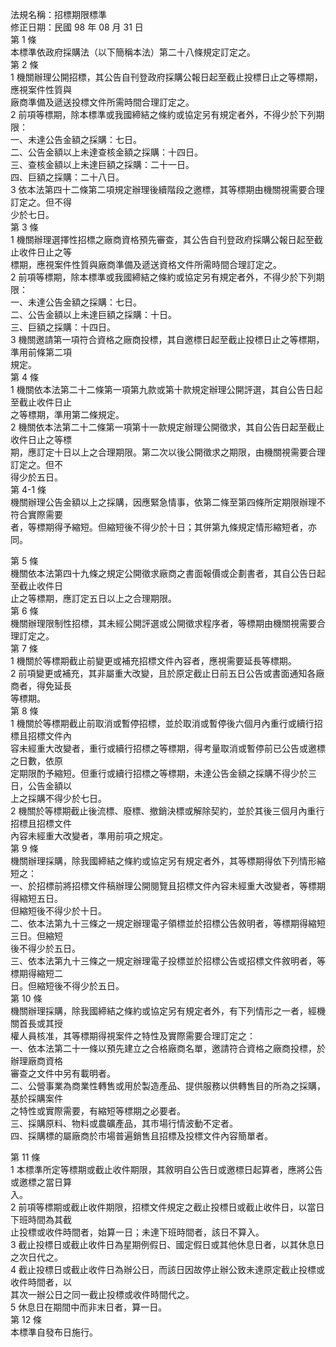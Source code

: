 法規名稱：招標期限標準  
修正日期：民國 98 年 08 月 31 日  
第 1 條  
本標準依政府採購法（以下簡稱本法）第二十八條規定訂定之。  
第 2 條  
1 機關辦理公開招標，其公告自刊登政府採購公報日起至截止投標日止之等標期，應視案件性質與  
廠商準備及遞送投標文件所需時間合理訂定之。  
2 前項等標期，除本標準或我國締結之條約或協定另有規定者外，不得少於下列期限：  
一、未達公告金額之採購：七日。  
二、公告金額以上未達查核金額之採購：十四日。  
三、查核金額以上未達巨額之採購：二十一日。  
四、巨額之採購：二十八日。  
3 依本法第四十二條第二項規定辦理後續階段之邀標，其等標期由機關視需要合理訂定之。但不得  
少於七日。  
第 3 條  
1 機關辦理選擇性招標之廠商資格預先審查，其公告自刊登政府採購公報日起至截止收件日止之等  
標期，應視案件性質與廠商準備及遞送資格文件所需時間合理訂定之。  
2 前項等標期，除本標準或我國締結之條約或協定另有規定者外，不得少於下列期限：  
一、未達公告金額之採購：七日。  
二、公告金額以上未達巨額之採購：十日。  
三、巨額之採購：十四日。  
3 機關邀請第一項符合資格之廠商投標，其自邀標日起至截止投標日止之等標期，準用前條第二項  
規定。  
第 4 條  
1 機關依本法第二十二條第一項第九款或第十款規定辦理公開評選，其自公告日起至截止收件日止  
之等標期，準用第二條規定。  
2 機關依本法第二十二條第一項第十一款規定辦理公開徵求，其自公告日起至截止收件日止之等標  
期，應訂定十日以上之合理期限。第二次以後公開徵求之期限，由機關視需要合理訂定之。但不  
得少於五日。  
第 4-1 條  
機關辦理公告金額以上之採購，因應緊急情事，依第二條至第四條所定期限辦理不符合實際需要  
者，等標期得予縮短。但縮短後不得少於十日；其併第九條規定情形縮短者，亦同。  


第 5 條  
機關依本法第四十九條之規定公開徵求廠商之書面報價或企劃書者，其自公告日起至截止收件日  
止之等標期，應訂定五日以上之合理期限。  
第 6 條  
機關辦理限制性招標，其未經公開評選或公開徵求程序者，等標期由機關視需要合理訂定之。  
第 7 條  
1 機關於等標期截止前變更或補充招標文件內容者，應視需要延長等標期。  
2 前項變更或補充，其非屬重大改變，且於原定截止日前五日公告或書面通知各廠商者，得免延長  
等標期。  
第 8 條  
1 機關於等標期截止前取消或暫停招標，並於取消或暫停後六個月內重行或續行招標且招標文件內  
容未經重大改變者，重行或續行招標之等標期，得考量取消或暫停前已公告或邀標之日數，依原  
定期限酌予縮短。但重行或續行招標之等標期，未達公告金額之採購不得少於三日，公告金額以  
上之採購不得少於七日。  
2 機關於等標期截止後流標、廢標、撤銷決標或解除契約，並於其後三個月內重行招標且招標文件  
內容未經重大改變者，準用前項之規定。  
第 9 條  
機關辦理採購，除我國締結之條約或協定另有規定者外，其等標期得依下列情形縮短之：  
一、於招標前將招標文件稿辦理公開閱覽且招標文件內容未經重大改變者，等標期得縮短五日。  
但縮短後不得少於十日。  
二、依本法第九十三條之一規定辦理電子領標並於招標公告敘明者，等標期得縮短三日。但縮短  
後不得少於五日。  
三、依本法第九十三條之一規定辦理電子投標並於招標公告或招標文件敘明者，等標期得縮短二  
日。但縮短後不得少於五日。  
第 10 條  
機關辦理採購，除我國締結之條約或協定另有規定者外，有下列情形之一者，經機關首長或其授  
權人員核准，其等標期得視案件之特性及實際需要合理訂定之：  
一、依本法第二十一條以預先建立之合格廠商名單，邀請符合資格之廠商投標，於辦理廠商資格  
審查之文件中另有載明者。  
二、公營事業為商業性轉售或用於製造產品、提供服務以供轉售目的所為之採購，基於採購案件  
之特性或實際需要，有縮短等標期之必要者。  
三、採購原料、物料或農礦產品，其市場行情波動不定者。  
四、採購標的屬廠商於市場普遍銷售且招標及投標文件內容簡單者。  


第 11 條  
1 本標準所定等標期或截止收件期限，其敘明自公告日或邀標日起算者，應將公告或邀標之當日算  
入。  
2 前項等標期或截止收件期限，招標文件規定之截止投標日或截止收件日，以當日下班時間為其截  
止投標或收件時間者，始算一日；未達下班時間者，該日不算入。  
3 截止投標日或截止收件日為星期例假日、國定假日或其他休息日者，以其休息日之次日代之。  
4 截止投標日或截止收件日為辦公日，而該日因故停止辦公致未達原定截止投標或收件時間者，以  
其次一辦公日之同一截止投標或收件時間代之。  
5 休息日在期間中而非末日者，算一日。  
第 12 條  
本標準自發布日施行。  



